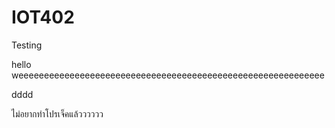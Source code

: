 # IOT402
Testing

hello weeeeeeeeeeeeeeeeeeeeeeeeeeeeeeeeeeeeeeeeeeeeeeeeeeeeeeeeeeee

dddd

ไม่อยากทำโปรเจ็คแล้วววววว
